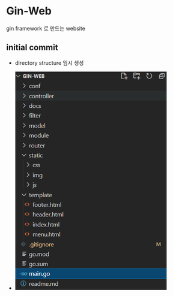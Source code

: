 # Gin-Web

gin framework 로 만드는 website

## initial commit
- directory structure 임시 생성

- ![ex_screenshot](./docs/directory.png)


